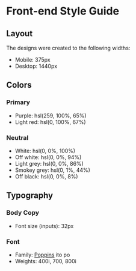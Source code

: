 # Front-end Style Guide

## Layout

The designs were created to the following widths:

- Mobile: 375px
- Desktop: 1440px

## Colors

### Primary

- Purple: hsl(259, 100%, 65%)
- Light red: hsl(0, 100%, 67%)

### Neutral

- White: hsl(0, 0%, 100%)
- Off white: hsl(0, 0%, 94%)
- Light grey: hsl(0, 0%, 86%)
- Smokey grey: hsl(0, 1%, 44%)
- Off black: hsl(0, 0%, 8%)

## Typography

### Body Copy

- Font size (inputs): 32px

### Font

- Family: [Poppins](https://fonts.google.com/specimen/Poppins) ito po
- Weights: 400i, 700, 800i
